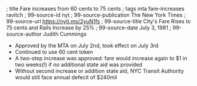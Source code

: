 ; title Fare increases from 60 cents to 75 cents
; tags mta fare-increases ravitch
; 99-source-id nyt
; 99-source-publication The New York Times
; 99-source-url https://nyti.ms/2yuN1fs
; 99-source-title City's Fare Rises to 75 cents and Rails Increase by 25%
; 99-source-date July 3, 1981
; 99-source-author Judith Cummings

- Approved by the MTA on July 2nd, took effect on July 3rd
- Continued to use 60 cent token
- A two-step increase was approved: fare would increase again to $1 in two weeks(!) if no additional state aid was provided
- Without second increase or addition state aid, NYC Transit Authority would still face annual defecit of $240mil
